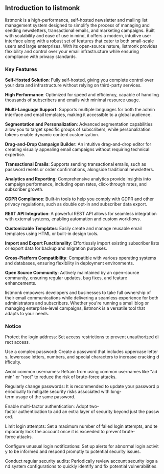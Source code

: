 ## Introduction to listmonk

listmonk is a high-performance, self-hosted newsletter and mailing list management system designed to simplify the process of managing and sending newsletters, transactional emails, and marketing campaigns. Built with scalability and ease of use in mind, it offers a modern, intuitive user interface along with a robust set of features that cater to both small-scale users and large enterprises. With its open-source nature, listmonk provides flexibility and control over your email infrastructure while ensuring compliance with privacy standards.

### Key Features

**Self-Hosted Solution**: Fully self-hosted, giving you complete control over your data and infrastructure without relying on third-party services.

**High Performance**: Optimized for speed and efficiency, capable of handling thousands of subscribers and emails with minimal resource usage.

**Multi-Language Support**: Supports multiple languages for both the admin interface and email templates, making it accessible to a global audience.

**Segmentation and Personalization**: Advanced segmentation capabilities allow you to target specific groups of subscribers, while personalization tokens enable dynamic content customization.

**Drag-and-Drop Campaign Builder**: An intuitive drag-and-drop editor for creating visually appealing email campaigns without requiring technical expertise.

**Transactional Emails**: Supports sending transactional emails, such as password resets or order confirmations, alongside traditional newsletters.

**Analytics and Reporting**: Comprehensive analytics provide insights into campaign performance, including open rates, click-through rates, and subscriber growth.

**GDPR Compliance**: Built-in tools to help you comply with GDPR and other privacy regulations, such as double opt-in and subscriber data export.

**REST API Integration**: A powerful REST API allows for seamless integration with external systems, enabling automation and custom workflows.

**Customizable Templates**: Easily create and manage reusable email templates using HTML or built-in design tools.

**Import and Export Functionality**: Effortlessly import existing subscriber lists or export data for backup and migration purposes.

**Cross-Platform Compatibility**: Compatible with various operating systems and databases, ensuring flexibility in deployment environments.

**Open Source Community**: Actively maintained by an open-source community, ensuring regular updates, bug fixes, and feature enhancements.

listmonk empowers developers and businesses to take full ownership of their email communications while delivering a seamless experience for both administrators and subscribers. Whether you're running a small blog or managing enterprise-level campaigns, listmonk is a versatile tool that adapts to your needs.

### Notice

Protect the login address: Set access restrictions to prevent unauthorized direct access.
    
Use a complex password: Create a password that includes uppercase letters, lowercase letters, numbers, and special characters to increase cracking difficulty.
    
Avoid common usernames: Refrain from using common usernames like "admin" or "root" to reduce the risk of brute-force attacks.
    
Regularly change passwords: It is recommended to update your password periodically to mitigate security risks associated with long-term usage of the same password.
    
Enable multi-factor authentication: Adopt two-factor authentication to add an extra layer of security beyond just the password.
    
Limit login attempts: Set a maximum number of failed login attempts, and temporarily lock the account once it is exceeded to prevent brute-force attacks.
    
Configure unusual login notifications: Set up alerts for abnormal login activity to be informed and respond promptly to potential security issues.
    
Conduct regular security audits: Periodically review account security logs and system configurations to quickly identify and fix potential vulnerabilities.
        